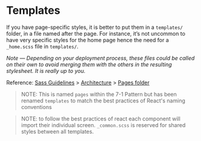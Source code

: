 # Templates

If you have page-specific styles, it is better to put them in a `templates/` folder, in a file named after the page. For instance, it’s not uncommon to have very specific styles for the home page hence the need for a `_home.scss` file in `templates/`.

*Note — Depending on your deployment process, these files could be called on their own to avoid merging them with the others in the resulting stylesheet. It is really up to you.*

Reference: [Sass Guidelines](http://sass-guidelin.es/) > [Architecture](http://sass-guidelin.es/#architecture) > [Pages folder](http://sass-guidelin.es/#pages-folder)

> NOTE: This is named `pages` within the 7-1 Pattern but has been renamed `templates` to match the best practices of React's naming conventions

> NOTE: to follow the best practices of react each component will import their individual screen. `_common.scss` is reserved for shared styles between all templates.